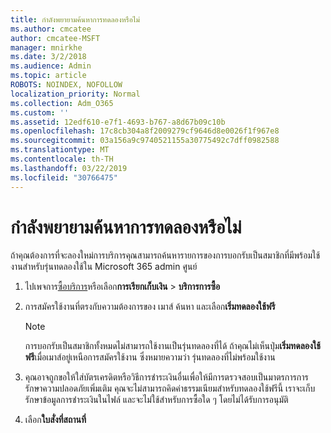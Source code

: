 ```yaml
---
title: กำลังพยายามค้นหาการทดลองหรือไม่
ms.author: cmcatee
author: cmcatee-MSFT
manager: mnirkhe
ms.date: 3/2/2018
ms.audience: Admin
ms.topic: article
ROBOTS: NOINDEX, NOFOLLOW
localization_priority: Normal
ms.collection: Adm_O365
ms.custom: ''
ms.assetid: 12edf610-e7f1-4693-b767-a8d67b09c10b
ms.openlocfilehash: 17c8cb304a8f2009279cf9646d8e0026f1f967e8
ms.sourcegitcommit: 03a156a9c9740521155a30775492c7dff0982588
ms.translationtype: MT
ms.contentlocale: th-TH
ms.lasthandoff: 03/22/2019
ms.locfileid: "30766475"
---
```

# <a name="trying-to-find-a-trial"></a>กำลังพยายามค้นหาการทดลองหรือไม่

ถ้าคุณต้องการที่จะลองใหม่การบริการคุณสามารถค้นหารายการของการบอกรับเป็นสมาชิกที่มีพร้อมใช้งานสำหรับรุ่นทดลองใช้ใน Microsoft 365 admin ศูนย์
  
1. ไปเพจการ[ซื้อบริการ](https://go.microsoft.com/fwlink/p/?linkid=868433)หรือเลือก**การเรียกเก็บเงิน** \> **บริการการซื้อ**
    
2. การสมัครใช้งานที่ตรงกับความต้องการของ เมาส์ ค้นหา และเลือก**เริ่มทดลองใช้ฟรี**
    
    > [!NOTE]
    > การบอกรับเป็นสมาชิกทั้งหมดไม่สามารถใช้งานเป็นรุ่นทดลองที่ได้ ถ้าคุณไม่เห็นปุ่ม**เริ่มทดลองใช้ฟรี**เมื่อเมาส์อยู่เหนือการสมัครใช้งาน ซึ่งหมายความว่า รุ่นทดลองที่ไม่พร้อมใช้งาน 
  
3. คุณอาจถูกขอให้ใส่บัตรเครดิตหรือวิธีการชำระเงินอื่นเพื่อให้มีการตรวจสอบเป็นมาตรการการรักษาความปลอดภัยเพิ่มเติม คุณจะไม่สามารถคิดค่าธรรมเนียมสำหรับทดลองใช้ฟรีนี้ เราจะเก็บรักษาข้อมูลการชำระเงินในไฟล์ และจะไม่ใช้สำหรับการซื้อใด ๆ โดยไม่ได้รับการอนุมัติ
    
4. เลือก**ใบสั่งที่สถานที่**
    

